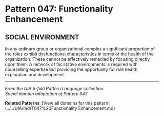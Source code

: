 # Pattern 047: Functionality Enhancement

## SOCIAL ENVIRONMENT

In any ordinary group or organizational complex a significant proportion of the roles exhibit dysfunctional characteristics in terms of the health of the organization. These cannot be effectively remedied by focusing directly upon them. A network of facilitative environments is required with counselling expertise but providing the opportunity for role health, exploration and development.

---

*From the UIA 5-fold Pattern Language collection*  
*Social domain adaptation of Pattern 047*

**Related Patterns**: [View all domains for this pattern](../../UIA/md/T047%20Functionality Enhancement.md)
